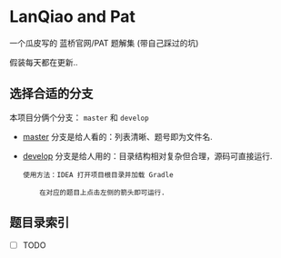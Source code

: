 # LanQiao and Pat
  
一个瓜皮写的 蓝桥官网/PAT 题解集 (带自己踩过的坑)

假装每天都在更新..  

## 选择合适的分支

本项目分俩个分支： `master` 和 `develop`

* [master](https://github.com/Biubang/Lanqiao/tree/master) 分支是给人看的：列表清晰、题号即为文件名.

* [develop](https://github.com/Biubang/Lanqiao/tree/develop) 分支是给人用的：目录结构相对复杂但合理，源码可直接运行.

	```
	使用方法：IDEA 打开项目根目录并加载 Gradle 

		在对应的题目上点击左侧的箭头即可运行.
	```  
	
## 题目录索引  

   - [ ] TODO 